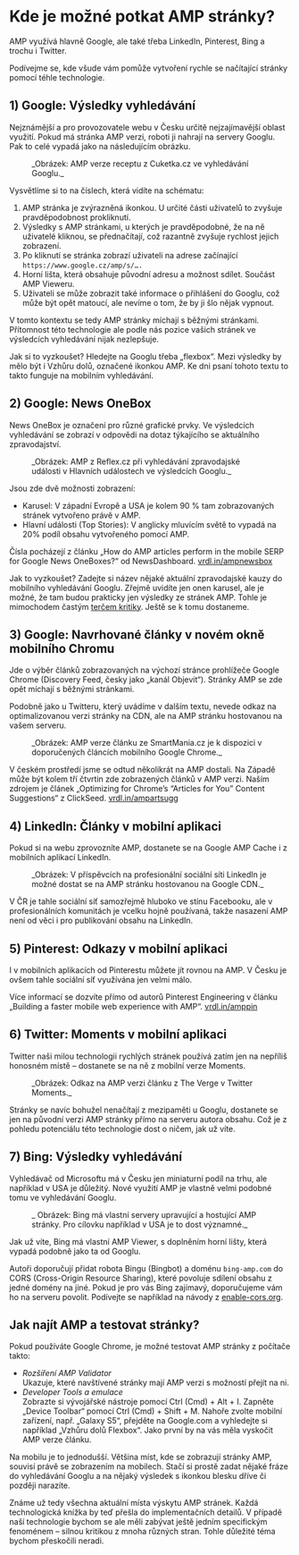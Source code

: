 # Kde je možné potkat AMP stránky?

AMP využívá hlavně Google, ale také třeba LinkedIn, Pinterest, Bing a trochu i Twitter.

Podívejme se, kde všude vám pomůže vytvoření rychle se načítající stránky pomocí téhle technologie.

## 1) Google: Výsledky vyhledávání

Nejznámější a pro provozovatele webu v Česku určitě nejzajímavější oblast využití. Pokud má stránka AMP verzi, roboti ji nahrají na servery Googlu. Pak to celé vypadá jako na následujícím obrázku.

<figure>
<img src="../dist/images/original/vdamp/amp-platformy-cuketka.png" alt="">
<figcaption markdown="1">
_Obrázek: AMP verze receptu z Cuketka.cz ve vyhledávání Googlu._
</figcaption>
</figure>

Vysvětlíme si to na číslech, která vidíte na schématu:

1. AMP stránka je zvýrazněná ikonkou. U určité části uživatelů to zvyšuje pravděpodobnost prokliknutí.
2. Výsledky s AMP stránkami, u kterých je pravděpodobné, že na ně uživatelé kliknou, se přednačítají, což razantně zvyšuje rychlost jejich zobrazení.
3. Po kliknutí se stránka zobrazí uživateli na adrese začínající `https://www.google.cz/amp/s/….`
4. Horní lišta, která obsahuje původní adresu a možnost sdílet. Součást AMP Vieweru.
5. Uživateli se může zobrazit také informace o přihlášení do Googlu, což může být opět matoucí, ale nevíme o tom, že by ji šlo nějak vypnout.

V tomto kontextu se tedy AMP stránky míchají s běžnými stránkami. Přítomnost této technologie ale podle nás pozice vašich stránek ve výsledcích vyhledávání nijak nezlepšuje.

Jak si to vyzkoušet? Hledejte na Googlu třeba „flexbox“. Mezi výsledky by mělo být i Vzhůru dolů, označené ikonkou AMP. Ke dni psaní tohoto textu to takto funguje na mobilním vyhledávání.

## 2) Google: News OneBox

News OneBox je označení pro různé grafické prvky. Ve výsledcích vyhledávání se zobrazí v odpovědi na dotaz týkajícího se aktuálního zpravodajství.

<figure>
<img src="../dist/images/original/vdamp/amp-platformy-udalosti.png" alt="">
<figcaption markdown="1">
_Obrázek: AMP z Reflex.cz při vyhledávání zpravodajské události v Hlavních událostech ve výsledcích Googlu._
</figcaption>
</figure>

Jsou zde dvě možnosti zobrazení:

* Karusel: V západní Evropě a USA je kolem 90 % tam zobrazovaných stránek vytvořeno právě v AMP.
* Hlavní události (Top Stories): V anglicky mluvícím světě to vypadá na 20% podíl obsahu vytvořeného pomocí AMP.

Čísla pocházejí z článku „How do AMP articles perform in the mobile SERP for Google News OneBoxes?“ od NewsDashboard. [vrdl.in/ampnewsbox](https://newsdashboard.com/en/how-do-amp-articles-perform-in-the-mobile-serp-for-google-news-oneboxes/)

Jak to vyzkoušet? Zadejte si název nějaké aktuální zpravodajské kauzy do mobilního vyhledávání Googlu. Zřejmě uvidíte jen onen karusel, ale je možné, že tam budou prakticky jen výsledky ze stránek AMP. Tohle je mimochodem častým [terčem kritiky](amp-kritika-myty.md). Ještě se k tomu dostaneme.

## 3) Google: Navrhované články v novém okně mobilního Chromu

Jde o výběr článků zobrazovaných na výchozí stránce prohlížeče Google Chrome (Discovery Feed, česky jako „kanál Objevit“). Stránky AMP se zde opět míchají s běžnými stránkami.

Podobně jako u Twitteru, který uvádíme v dalším textu, nevede odkaz na optimalizovanou verzi stránky na CDN, ale na AMP stránku hostovanou na vašem serveru.

<figure>
<img src="../dist/images/original/vdamp/amp-platformy-chrome.png" alt="">
<figcaption markdown="1">
_Obrázek: AMP verze článku ze SmartMania.cz je k dispozici v doporučených článcích mobilního Google Chrome._
</figcaption>
</figure>

V českém prostředí jsme se odtud několikrát na AMP dostali. Na Západě může být kolem tří čtvrtin zde zobrazených článků v AMP verzi. Naším zdrojem je článek „Optimizing for Chrome’s “Articles for You” Content Suggestions“ z ClickSeed. [vrdl.in/ampartsugg](https://www.clickseed.com/chrome-articles-for-you-content-suggestions/)

## 4) LinkedIn: Články v mobilní aplikaci

Pokud si na webu zprovozníte AMP, dostanete se na Google AMP Cache i z mobilních aplikací LinkedIn.

<figure>
<img src="../dist/images/original/vdamp/amp-platformy-linkedin.png" alt="">
<figcaption markdown="1">
_Obrázek: V příspěvcích na profesionální sociální síti LinkedIn je možné dostat se na AMP stránku hostovanou na Google CDN._
</figcaption>
</figure>

V ČR je tahle sociální síť samozřejmě hluboko ve stínu Facebooku, ale v profesionálních komunitách je vcelku hojně používaná, takže nasazení AMP není od věci i pro publikování obsahu na LinkedIn.

## 5) Pinterest: Odkazy v mobilní aplikaci

I v mobilních aplikacích od Pinterestu můžete jít rovnou na AMP. V Česku je ovšem tahle sociální síť využívána jen velmi málo.

Více informací se dozvíte přímo od autorů Pinterest Engineering v článku „Building a faster mobile web experience with AMP“. [vrdl.in/amppin](https://medium.com/@Pinterest_Engineering/building-a-faster-mobile-web-experience-with-amp-a73c651ded7)

## 6) Twitter: Moments v mobilní aplikaci

Twitter naši milou technologii rychlých stránek používá zatím jen na nepříliš honosném místě – dostanete se na ně z mobilní verze Moments.

<figure>
<img src="../dist/images/original/vdamp/amp-platformy-twitter.png" alt="">
<figcaption markdown="1">
_Obrázek: Odkaz na AMP verzi článku z The Verge v Twitter Moments._
</figcaption>
</figure>

Stránky se navíc bohužel nenačítají z mezipaměti u Googlu, dostanete se jen na původní verzi AMP stránky přímo na serveru autora obsahu. Což je z pohledu potenciálu této technologie dost o ničem, jak už víte.

## 7) Bing: Výsledky vyhledávání

Vyhledávač od Microsoftu má v Česku jen miniaturní podíl na trhu, ale například v USA je důležitý. Nové využití AMP je vlastně velmi podobné tomu ve vyhledávání Googlu.

<figure>
<img src="../dist/images/original/vdamp/amp-platformy-bing.png" alt="">
<figcaption markdown="1">
_ Obrázek: Bing má vlastní servery upravující a hostující AMP stránky. Pro cílovku například v USA je to dost významné._
</figcaption>
</figure>

Jak už víte, Bing má vlastní AMP Viewer, s doplněním horní lišty, která vypadá podobně jako ta od Googlu.

Autoři doporučují přidat robota Bingu (Bingbot) a doménu `bing-amp.com` do CORS (Cross-Origin Resource Sharing), které povoluje sdílení obsahu z jedné domény na jiné. Pokud je pro vás Bing zajímavý, doporučujeme vám ho na serveru povolit. Podívejte se například na návody z [enable-cors.org](https://enable-cors.org/server.html).

## Jak najít AMP a testovat stránky?

Pokud používáte Google Chrome, je možné testovat AMP stránky z počítače takto:

* _Rozšíření AMP Validator_  
Ukazuje, které navštívené stránky mají AMP verzi s možností přejít na ni.
* _Developer Tools a emulace_  
Zobrazte si vývojářské nástroje pomocí Ctrl (Cmd) + Alt + I. Zapněte „Device Toolbar“ pomocí Ctrl (Cmd) + Shift + M. Nahoře zvolte mobilní zařízení, např. „Galaxy S5“, přejděte na Google.com a vyhledejte si například „Vzhůru dolů Flexbox“. Jako první by na vás měla vyskočit AMP verze článku.

Na mobilu je to jednodušší. Většina míst, kde se zobrazují stránky AMP, souvisí právě se zobrazením na mobilech. Stačí si prostě zadat nějaké fráze do vyhledávání Googlu a na nějaký výsledek s ikonkou blesku dříve či později narazíte.

Známe už tedy všechna aktuální místa výskytu AMP stránek. Každá technologická knížka by teď přešla do implementačních detailů. V případě naší technologie bychom se ale měli zabývat ještě jedním specifickým fenoménem – silnou kritikou z mnoha různých stran. Tohle důležité téma bychom přeskočili neradi.
